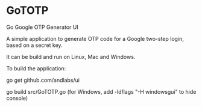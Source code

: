 # GoTOTP
Go Google OTP Generator UI

A simple application to generate OTP code for a Google two-step login, based on a secret key.

It can be build and run on Linux, Mac and Windows.

To build the application:

go get github.com/andlabs/ui

go build src/GoTOTP.go (for Windows, add -ldflags "-H windowsgui" to hide console)

